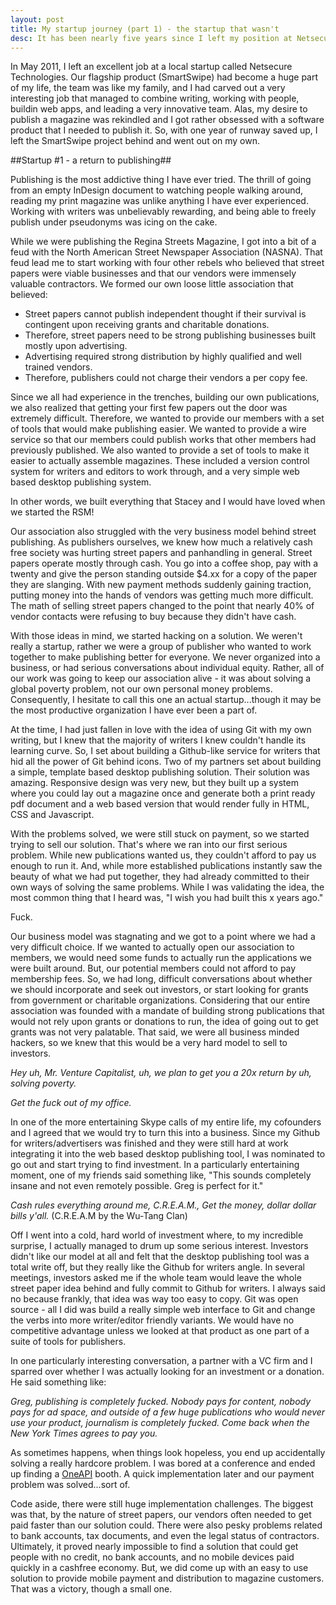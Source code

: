 ```yaml
---
layout: post
title: My startup journey (part 1) - the startup that wasn't
desc: It has been nearly five years since I left my position at Netsecure Technologies. In that time, I have been involved in three different teams, gone through several pivots, and learned many lessons.
---
```


In May 2011, I left an excellent job at a local startup called Netsecure Technologies. Our flagship product (SmartSwipe) had become a huge part of my life, the team was like my family, and I had carved out a very interesting job that managed to combine writing, working with people, buildin web apps, and leading a very innovative team. Alas, my desire to publish a magazine was rekindled and I got rather obsessed with a software product that I needed to publish it. So, with one year of runway saved up, I left the SmartSwipe project behind and went out on my own.

##Startup #1 - a return to publishing##

Publishing is the most addictive thing I have ever tried. The thrill of going from an empty InDesign document to watching people walking around, reading my print magazine was unlike anything I have ever experienced. Working with writers was unbelievably rewarding, and being able to freely publish under pseudonyms was icing on the cake.

While we were publishing the Regina Streets Magazine, I got into a bit of a feud with the North American Street Newspaper Association (NASNA). That feud lead me to start working with four other rebels who believed that street papers were viable businesses and that our vendors were immensely valuable contractors. We formed our own loose little association that believed:

- Street papers cannot publish independent thought if their survival is contingent upon receiving grants and charitable donations.
- Therefore, street papers need to be strong publishing businesses built mostly upon advertising.
- Advertising required strong distribution by highly qualified and well trained vendors.
- Therefore, publishers could not charge their vendors a per copy fee.

Since we all had experience in the trenches, building our own publications, we also realized that getting your first few papers out the door was extremely difficult. Therefore, we wanted to provide our members with a set of tools that would make publishing easier. We wanted to provide a wire service so that our members could publish works that other members had previously published. We also wanted to provide a set of tools to make it easier to actually assemble magazines. These included a version control system for writers and editors to work through, and a very simple web based desktop publishing system.

In other words, we built everything that Stacey and I would have loved when we started the RSM!

Our association also struggled with the very business model behind street publishing. As publishers ourselves, we knew how much a relatively cash free society was hurting street papers and panhandling in general. Street papers operate mostly through cash. You go into a coffee shop, pay with a twenty and give the person standing outside $4.xx for a copy of the paper they are slanging. With new payment methods suddenly gaining traction, putting money into the hands of vendors was getting much more difficult. The math of selling street papers changed to the point that nearly 40% of vendor contacts were refusing to buy because they didn't have cash.

With those ideas in mind, we started hacking on a solution. We weren't really a startup, rather we were a group of publisher who wanted to work together to make publishing better for everyone. We never organized into a business, or had serious conversations about individual equity. Rather, all of our work was going to keep our association alive - it was about solving a global poverty problem, not our own personal money problems. Consequently, I hesitate to call this one an actual startup...though it may be the most productive organization I have ever been a part of.

At the time, I had just fallen in love with the idea of using Git with my own writing, but I knew that the majority of writers I knew couldn't handle its learning curve. So, I set about building a Github-like service for writers that hid all the power of Git behind icons. Two of my partners set about building a simple, template based desktop publishing solution. Their solution was amazing. Responsive design was very new, but they built up a system where you could lay out a magazine once and generate both a print ready pdf document and a web based version that would render fully in HTML, CSS and Javascript.

With the problems solved, we were still stuck on payment, so we started trying to sell our solution. That's where we ran into our first serious problem. While new publications wanted us, they couldn't afford to pay us enough to run it. And, while more established publications instantly saw the beauty of what we had put together, they had already committed to their own ways of solving the same problems. While I was validating the idea, the most common thing that I heard was, "I wish you had built this x years ago."

Fuck.

Our business model was stagnating and we got to a point where we had a very difficult choice. If we wanted to actually open our association to members, we would need some funds to actually run the applications we were built around. But, our potential members could not afford to pay membership fees. So, we had long, difficult conversations about whether we should incorporate and seek out investors, or start looking for grants from government or charitable organizations. Considering that our entire association was founded with a mandate of building strong publications that would not rely upon grants or donations to run, the idea of going out to get grants was not very palatable. That said, we were all business minded hackers, so we knew that this would be a very hard model to sell to investors.

_Hey uh, Mr. Venture Capitalist, uh, we plan to get you a 20x return by uh, solving poverty._

_Get the fuck out of my office._

In one of the more entertaining Skype calls of my entire life, my cofounders and I agreed that we would try to turn this into a business. Since my Github for writers/advertisers was finished and they were still hard at work integrating it into the web based desktop publishing tool, I was nominated to go out and start trying to find investment. In a particularly entertaining moment, one of my friends said something like, "This sounds completely insane and not even remotely possible. Greg is perfect for it."

_Cash rules everything around me, C.R.E.A.M., Get the money, dollar dollar bills y'all._ (C.R.E.A.M by the Wu-Tang Clan)

Off I went into a cold, hard world of investment where, to my incredible surprise, I actually managed to drum up some serious interest. Investors didn't like our model at all and felt that the desktop publishing tool was a total write off, but they really like the Github for writers angle. In several meetings, investors asked me if the whole team would leave the whole street paper idea behind and fully commit to Github for writers. I always said no because frankly, that idea was way too easy to copy. Git was open source - all I did was build a really simple web interface to Git and change the verbs into more writer/editor friendly variants. We would have no competitive advantage unless we looked at that product as one part of a suite of tools for publishers.

In one particularly interesting conversation, a partner with a VC firm and I sparred over whether I was actually looking for an investment or a donation. He said something like:

_Greg, publishing is completely fucked. Nobody pays for content, nobody pays for ad space, and outside of a few huge publications who would never use your product, journalism is completely fucked. Come back when the New York Times agrees to pay you._

As sometimes happens, when things look hopeless, you end up accidentally solving a really hardcore problem. I was bored at a conference and ended up finding a [OneAPI](http://www.programmableweb.com/api/gsma-oneapi-payment-0) booth. A quick implementation later and our payment problem was solved...sort of.

Code aside, there were still huge implementation challenges. The biggest was that, by the nature of street papers, our vendors often needed to get paid faster than our solution could. There were also pesky problems related to bank accounts, tax documents, and even the legal status of contractors. Ultimately, it proved nearly impossible to find a solution that could get people with no credit, no bank accounts, and no mobile devices paid quickly in a cashfree economy. But, we did come up with an easy to use solution to provide mobile payment and distribution to magazine customers. That was a victory, though a small one.
